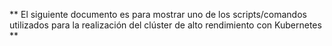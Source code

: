 ** El siguiente documento es para mostrar uno de los scripts/comandos utilizados para la realización del clúster de alto rendimiento con Kubernetes **

